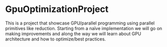 # GpuOptimizationProject
This is a project that showcase GPU/parallel programming using parallel primitives like reduction. Starting from a naïve implementation we will go on making improvements and along the way we will learn about GPU architecture and how to optimize/best practices. 
